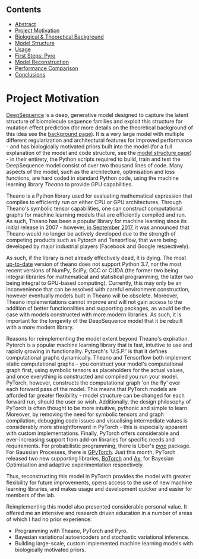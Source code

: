 ## Contents

- [Abstract](index.md)
- [Project Motivation](motivation.md)
- [Biological & Theoretical Background](background.html)
- [Model Structure](structure.md)
- [Usage](usage.md)
- [First Steps: Pyro](pyro.html)
- [Model Reconstruction](model.html)
- [Performance Comparison](performance.html)
- [Conclusions](conclusions.md)

# Project Motivation

[DeepSequence](https://github.com/debbiemarkslab/DeepSequence) is a deep, generative model designed to capture the latent structure of biomolecule sequence families and exploit this structure for mutation effect prediction (for more details on the theoretical background of this idea see the [background page](background.md)). It is a very large model with multiple different regularization and architectural features for improved performance - and has biologically motivated priors built into the model (for a full explanation of the model and code structure, see the [model structure page](structure.md)) - in their entirety, the Python scripts required to build, train and test the DeepSequence model consist of over two thousand lines of code. Many aspects of the model, such as the architecture, optimisation and loss functions, are hard coded in standard Python code, using the machine learning library *Theano* to provide GPU capabilities.

Theano is a Python library used for evaluating mathematical expression that compiles to efficiently run on either CPU or GPU architectures. Through Theano's symbolic tensor capabilities, one can construct computational graphs for machine learning models that are efficiently compiled and run. As such, Theano has been a popular library for machine learning since its initial release in 2007 - however, [in September 2017](https://groups.google.com/forum/#!msg/theano-users/7Poq8BZutbY/rNCIfvAEAwAJ), it was announced that Theano would no longer be actively developed due to the strength of competing products such as Pytorch and Tensorflow, that were being developed by major industrial players (Facebook and Google respectively). 

As such, if the library is not already effectively dead, it is dying. The most [up-to-date](http://deeplearning.net/software/theano/requirements.html) version of theano does not support Python 3.7, nor the most recent versions of NumPy, SciPy, GCC or CUDA (the former two being integral libraries for mathematical and statistical programming, the latter two being integral to GPU-based computing). Currently, this may only be an inconvenience that can be resolved with careful environment construction, however eventually models built in Theano will be obsolete. Moreover, Theano implementations cannot improve and will not gain access to the addition of better functionalities and supporting packages, as would be the case with models constructed with more modern libraries. As such, it is important for the longevity of the DeepSequence model that it be rebuilt with a more modern library.

Reasons for reimplementing the model extent beyond Theano's expiration. Pytorch is a popular machine learning library that is fast, intuitive to use and rapidly growing in functionality. Pytorch's 'U.S.P.' is that it defines computational graphs dynamically. Theano and Tensorflow both implement static computational graphs - you construct your model's computational graph first, using symbolic tensors as placeholders for the actual values, and once everything is constructed and compiled you run your model. PyTorch, however, constructs the computational graph 'on the fly' over each forward pass of the model. This means that PyTorch models are afforded  far greater flexibility - model structure can be changed for each forward run, should the user so wish. Additionally, the design philosophy of PyTorch is often thought to be more intuitive, pythonic and simple to learn. Moreover, by removing the need for symbolic tensors and graph compilation, debugging code issues and visualising intermediate values is considerably more straightforward in PyTorch - this is especially apparent with custom implementations. Finally, PyTorch offers considerable and ever-increasing support from add-on libraries for specific needs and requirements. For probabilistic programming, there is Uber's [pyro](https://pyro.ai/) package. For Gaussian Processes, there is [GPyTorch](https://gpytorch.ai/). Just this month, PyTorch released two new supporting libraries, [BoTorch](https://botorch.org/) and [Ax](https://ax.dev/), for Bayesian Optimisation and adaptive experimentation respectively. 

Thus, reconstructing this model in PyTorch provides the model with greater flexibility for future improvements, opens access to the use of new machine learning libraries, and makes usage and development quicker and easier for members of the lab. 

Reimplementing this model also presented considerable personal value. It offered me an intensive and research driven education in a number of areas of which I had no prior experience:
- Programming with Theano, PyTorch and Pyro.
- Bayesian variational autoencoders and stochastic variational inference.
- Building large-scale, custom implemented machine learning models with biologically motivated priors.






